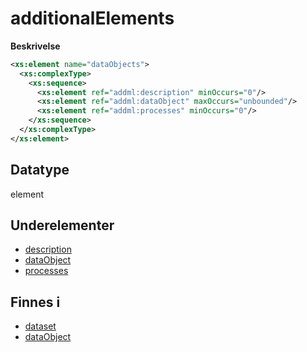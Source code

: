 # additionalElements

**Beskrivelse**

```xml
<xs:element name="dataObjects">
  <xs:complexType>
    <xs:sequence>
      <xs:element ref="addml:description" minOccurs="0"/>
      <xs:element ref="addml:dataObject" maxOccurs="unbounded"/>
      <xs:element ref="addml:processes" minOccurs="0"/>
    </xs:sequence>
  </xs:complexType>
</xs:element>
```

## Datatype
element

## Underelementer
* [description](description.md)
* [dataObject](dataObject.md)
* [processes](processes.md)

## Finnes i
* [dataset](dataset.md)
* [dataObject](dataObject.md)